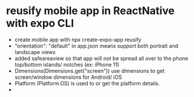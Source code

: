 # reusify mobile app in ReactNative with expo CLI

- create mobile app with npx create-expo-app reusify
- "orientation": "default" in app.json means support both portrait and landscape views
- added safeareaview so that app will not be spread all over to the phone top/bottom islands/ notches (ex: iPhone 11)
- Dimensions(Dimensions.get("screen")) use dimensions to get screen/window dimensions for Android/ iOS
- Platform (Platform.OS) is used to or get the platform details.
-
